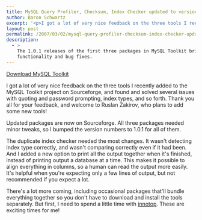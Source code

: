```yaml
---
title: MySQL Query Profiler, Checksum, Index Checker updated to version 1.0.1
author: Baron Schwartz
excerpt: '<p>I got a lot of very nice feedback on the three tools I recently added to the MySQL Toolkit project on Sourceforge, and found and solved several issues with quoting and password prompting, index types, and so forth.  Thank you all for your feedback, and welcome to Ruslan Zakirov, who plans to add some new tools!</p>'
layout: post
permalink: /2007/03/02/mysql-query-profiler-checksum-index-checker-updated-to-version-101/
description:
  - >
    The 1.0.1 releases of the first three packages in MySQL Toolkit bring minor
    functionality and bug fixes.
---
```

<p class="download">
  <a href="http://code.google.com/p/maatkit">Download MySQL Toolkit</a>
</p>

I got a lot of very nice feedback on the three tools I recently added to the MySQL Toolkit project on Sourceforge, and found and solved several issues with quoting and password prompting, index types, and so forth. Thank you all for your feedback, and welcome to Ruslan Zakirov, who plans to add some new tools!

Updated packages are now on Sourceforge. All three packages needed minor tweaks, so I bumped the version numbers to 1.0.1 for all of them.

The duplicate index checker needed the most changes. It wasn't detecting index type correctly, and wasn't comparing correctly even if it had been. And I added a new option to print all the output together when it's finished, instead of printing output a database at a time. This makes it possible to align everything in columns, so a human can read the output more easily. It's helpful when you're expecting only a few lines of output, but not recommended if you expect a lot.

There's a lot more coming, including occasional packages that'll bundle everything together so you don't have to download and install the tools separately. But first, I need to spend a little time with [innotop][1]. These are exciting times for me!

 [1]: http://code.google.com/p/innotop
